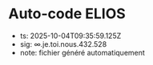 # Auto-code ELIOS
- ts: 2025-10-04T09:35:59.125Z
- sig: ∞.je.toi.nous.432.528
- note: fichier généré automatiquement